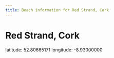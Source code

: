 ```yaml
---
title: Beach information for Red Strand, Cork
---
```

# Red Strand, Cork 

<div class="location-info">latitude: 52.80665171 longitude: -8.93000000</div>
<div></div>